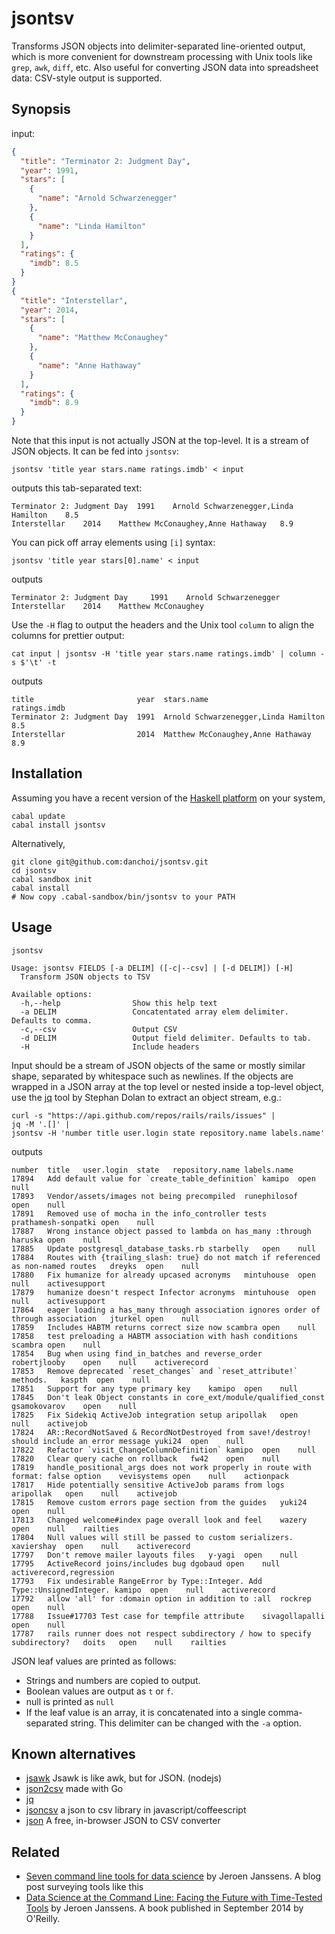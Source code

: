 # jsontsv

Transforms JSON objects into delimiter-separated line-oriented output, which is
more convenient for downstream processing with Unix tools like `grep`, `awk`,
`diff`, etc. Also useful for converting JSON data into spreadsheet data: CSV-style
output is supported.

## Synopsis

input:

```json
{
  "title": "Terminator 2: Judgment Day",
  "year": 1991,
  "stars": [
    {
      "name": "Arnold Schwarzenegger"
    },
    {
      "name": "Linda Hamilton"
    }
  ],
  "ratings": {
    "imdb": 8.5
  }
}
{
  "title": "Interstellar",
  "year": 2014,
  "stars": [
    {
      "name": "Matthew McConaughey"
    },
    {
      "name": "Anne Hathaway"
    }
  ],
  "ratings": {
    "imdb": 8.9
  }
}
```

Note that this input is not actually JSON at the top-level. It is a stream of
JSON objects. It can be fed into `jsontsv`:

    jsontsv 'title year stars.name ratings.imdb' < input

outputs this tab-separated text:

```tsv
Terminator 2: Judgment Day	1991	Arnold Schwarzenegger,Linda Hamilton	8.5
Interstellar	2014	Matthew McConaughey,Anne Hathaway	8.9
```

You can pick off array elements using `[i]` syntax:

    jsontsv 'title year stars[0].name' < input

outputs 

```tsv
Terminator 2: Judgment Day     1991    Arnold Schwarzenegger
Interstellar    2014    Matthew McConaughey
```

Use the `-H` flag to output the headers and the Unix tool `column` to align the
columns for prettier output:

    cat input | jsontsv -H 'title year stars.name ratings.imdb' | column -s $'\t' -t

outputs

```
title                       year  stars.name                            ratings.imdb
Terminator 2: Judgment Day  1991  Arnold Schwarzenegger,Linda Hamilton  8.5
Interstellar                2014  Matthew McConaughey,Anne Hathaway     8.9
```

## Installation

Assuming you have a recent version of the [Haskell
platform](https://www.haskell.org/platform/) on your system, 

    cabal update
    cabal install jsontsv

Alternatively, 

    git clone git@github.com:danchoi/jsontsv.git
    cd jsontsv
    cabal sandbox init
    cabal install 
    # Now copy .cabal-sandbox/bin/jsontsv to your PATH

## Usage

```
jsontsv

Usage: jsontsv FIELDS [-a DELIM] ([-c|--csv] | [-d DELIM]) [-H]
  Transform JSON objects to TSV

Available options:
  -h,--help                Show this help text
  -a DELIM                 Concatentated array elem delimiter. Defaults to comma.
  -c,--csv                 Output CSV
  -d DELIM                 Output field delimiter. Defaults to tab.
  -H                       Include headers
```

Input should be a stream of JSON objects of the same or mostly similar shape,
separated by whitespace such as newlines. If the objects are wrapped in a JSON
array at the top level or nested inside a top-level object, use the [jq][jq]
tool by Stephan Dolan to extract an object stream, e.g.: 

[jq]:http://stedolan.github.io/jq/

    curl -s "https://api.github.com/repos/rails/rails/issues" | 
    jq -M '.[]' | 
    jsontsv -H 'number title user.login state repository.name labels.name' 

outputs

```
number	title	user.login	state	repository.name	labels.name
17894	Add default value for `create_table_definition`	kamipo	open	null	
17893	Vendor/assets/images not being precompiled	runephilosof	open	null	
17891	Removed use of mocha in the info_controller tests	prathamesh-sonpatki	open	null	
17887	Wrong instance object passed to lambda on has_many :through	haruska	open	null	
17885	Update postgresql_database_tasks.rb	starbelly	open	null	
17884	Routes with {trailing_slash: true} do not match if referenced as non-named routes	dreyks	open	null	
17880	Fix humanize for already upcased acronyms	mintuhouse	open	null	activesupport
17879	humanize doesn't respect Infector acronyms	mintuhouse	open	null	activesupport
17864	eager loading a has_many through association ignores order of through association	jturkel	open	null	
17859	Includes HABTM returns correct size now	scambra	open	null	
17858	test preloading a HABTM association with hash conditions	scambra	open	null	
17854	Bug when using find_in_batches and reverse_order	robertjlooby	open	null	activerecord
17853	Remove deprecated `reset_changes` and `reset_attribute!` methods.	kaspth	open	null	
17851	Support for any type primary key	kamipo	open	null	
17845	Don't leak Object constants in core_ext/module/qualified_const	gsamokovarov	open	null	
17825	Fix Sidekiq ActiveJob integration setup	aripollak	open	null	activejob
17824	AR::RecordNotSaved & RecordNotDestroyed from save!/destroy! should include an error message	yuki24	open	null	
17822	Refactor `visit_ChangeColumnDefinition`	kamipo	open	null	
17820	Clear query cache on rollback	fw42	open	null	
17819	handle_positional_args does not work properly in route with format: false option	vevisystems	open	null	actionpack
17817	Hide potentially sensitive ActiveJob params from logs	aripollak	open	null	activejob
17815	Remove custom errors page section from the guides	yuki24	open	null	
17813	Changed welcome#index page overall look and feel	wazery	open	null	railties
17804	Null values will still be passed to custom serializers.	xaviershay	open	null	activerecord
17797	Don't remove mailer layouts files	y-yagi	open	null	
17795	ActiveRecord joins/includes bug	dgobaud	open	null	activerecord,regression
17793	Fix undesirable RangeError by Type::Integer. Add Type::UnsignedInteger.	kamipo	open	null	activerecord
17792	allow 'all' for :domain option in addition to :all	rockrep	open	null	
17788	Issue#17703 Test case for tempfile attribute	sivagollapalli	open	null	
17787	rails runner does not respect subdirectory / how to specify subdirectory?	doits	open	null	railties
```

JSON leaf values are printed as follows: 

* Strings and numbers are copied to output.
* Boolean values are output as `t` or `f`.
* null is printed as `null`
* If the leaf value is an array, it is concatenated into a single
  comma-separated string. This delimiter can be changed with the `-a` option.

## Known alternatives 

* [jsawk](https://github.com/micha/jsawk) Jsawk is like awk, but for JSON. (nodejs)
* [json2csv](https://github.com/jehiah/json2csv) made with Go
* [jq][jq]
* [jsoncsv](https://github.com/gradus/jsoncsv) a json to csv library in javascript/coffeescript
* [json](https://github.com/konklone/json) A free, in-browser JSON to CSV converter

## Related

* [Seven command line tools for data
  science](http://jeroenjanssens.com/2013/09/19/seven-command-line-tools-for-data-science.html) by Jeroen Janssens.
  A blog post surveying tools like this
* [Data Science at the Command Line: Facing the Future with Time-Tested Tools](http://shop.oreilly.com/product/0636920032823.do)
  by Jeroen Janssens. A book published in September 2014 by O'Reilly.

